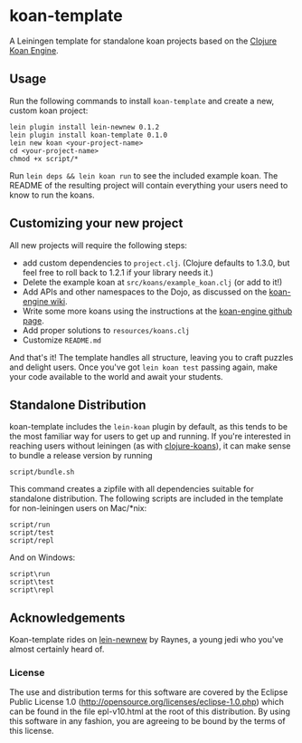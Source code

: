 # koan-template

A Leiningen template for standalone koan projects based on the [Clojure Koan Engine](https://github.com/functional-koans/clojure-koan-engine).

## Usage

Run the following commands to install `koan-template` and create a new, custom koan project:

    lein plugin install lein-newnew 0.1.2
    lein plugin install koan-template 0.1.0
    lein new koan <your-project-name>
    cd <your-project-name>
    chmod +x script/*

Run `lein deps && lein koan run` to see the included example koan. The README of the resulting project will contain everything your users need to know to run the koans.

## Customizing your new project

All new projects will require the following steps:

- add custom dependencies to `project.clj`. (Clojure defaults to 1.3.0, but feel free to roll back to 1.2.1 if your library needs it.)
- Delete the example koan at `src/koans/example_koan.clj` (or add to it!)
- Add APIs and other namespaces to the Dojo, as discussed on the [koan-engine wiki](https://github.com/functional-koans/clojure-koan-engine).
- Write some more koans using the instructions at the [koan-engine github page](https://github.com/functional-koans/clojure-koan-engine).
- Add proper solutions to `resources/koans.clj`
- Customize `README.md`

And that's it! The template handles all structure, leaving you to craft puzzles and delight users. Once you've got `lein koan test` passing again, make your code available to the world and await your students.

## Standalone Distribution

koan-template includes the `lein-koan` plugin by default, as this tends to be the most familiar way for users to get up and running. If you're interested in reaching users without leiningen (as with [clojure-koans](https://github.com/functional-koans/clojure-koans)), it can make sense to bundle a release version by running

    script/bundle.sh

This command creates a zipfile with all dependencies suitable for standalone distribution. The following scripts are included in the template for non-leiningen users on Mac/\*nix:

    script/run
    script/test
    script/repl

And on Windows:

    script\run
    script\test
    script\repl

## Acknowledgements

Koan-template rides on [lein-newnew](https://github.com/Raynes/lein-newnew) by Raynes, a young jedi who you've almost certainly heard of.

### License

The use and distribution terms for this software are covered by the
Eclipse Public License 1.0 (http://opensource.org/licenses/eclipse-1.0.php)
which can be found in the file epl-v10.html at the root of this distribution.
By using this software in any fashion, you are agreeing to be bound by
the terms of this license.
